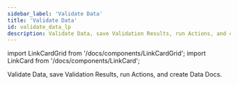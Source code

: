 ```yaml
---
sidebar_label: 'Validate Data'
title: 'Validate Data'
id: validate_data_lp
description: Validate Data, save Validation Results, run Actions, and create Data Docs.
---
```


import LinkCardGrid from '/docs/components/LinkCardGrid';
import LinkCard from '/docs/components/LinkCard';

<p class="DocItem__header-description">Validate Data, save Validation Results, run Actions, and create Data Docs.</p>

<LinkCardGrid>
  <LinkCard topIcon label="Data Validation workflow" description="Learn more about the GX Data Validation process" href="validate_data_overview" icon="/img/workflow_icon.svg" />
  <LinkCard topIcon label="Manage Checkpoints" description="Add validation data, create and configure Checkpoints, and pass in-memory DataFrames" href="checkpoints/checkpoint_lp" icon="/img/checkpoint_icon.svg" />
  <LinkCard topIcon label="Configure Actions" description="Configure Actions to send Validation Result notifications, update Data Docs, and store Validation Results" href="validation_actions/actions_lp" icon="/img/configure_icon.svg" />
  <LinkCard topIcon label="Limit validation results in Data Docs" description="Limit validation results to improve Data Doc updating and rendering performance" href="limit_validation_results" icon="/img/configure_icon.svg" />
</LinkCardGrid>